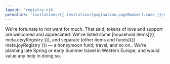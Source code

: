 ```yaml
---
layout: 'registry.njk'
permalink: 'invitations/{{ invitations[pagination.pageNumber].code }}/registry/index.html'
---
```


We're fortunate to not want for much. That said, tokens of love and support are welcomed and appreciated. We've listed some [household items]({{ meta.etsyRegistry }}), and separate [other items and funds]({{ meta.joyRegistry }}) — a honeymoon fund, travel, and so on.. We're planning late Spring or early Summer travel in Western Europe, and would value any help in doing so.

